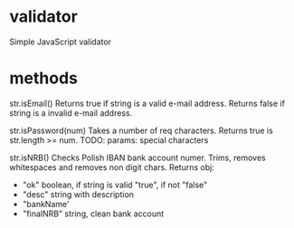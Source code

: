 # validator
Simple JavaScript validator 

# methods
str.isEmail()
Returns true if string is a valid e-mail address. Returns false if string is a invalid e-mail address. 

str.isPassword(num)
Takes a number of req characters.
Returns true is str.length >= num.
TODO: params: special characters

str.isNRB()
Checks Polish IBAN bank account numer.
Trims, removes whitespaces and removes non digit chars.
Returns obj: 
- "ok" boolean, if string is valid "true", if not "false"
- "desc" string with description 
- "bankName'
- "finalNRB" string, clean bank account
